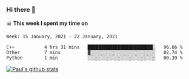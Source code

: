 ### Hi there 👋

📊 **This week I spent my time on**
<!--START_SECTION:waka-->
```text
Week: 15 January, 2021 - 22 January, 2021

C++           4 hrs 31 mins   ████████████████████████░   96.66 % 
Other         7 mins          ▓░░░░░░░░░░░░░░░░░░░░░░░░   02.74 % 
Python        1 min           ░░░░░░░░░░░░░░░░░░░░░░░░░   00.39 % 
```
<!--END_SECTION:waka-->


[![Paul's github stats](https://github-readme-stats.vercel.app/api?username=mickeyouyou&theme=dracula&show_icons=true)](https://github.com/anuraghazra/github-readme-stats)
